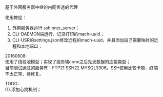基于外网服务器中继的内网传透的代理　 

使用教程：  

1. 外网服务器运行 sshinner_server；   
2. CLI-DAEMON端运行，记录打印的mach-uuid；   
3. CLI-USR的settings.json修改远程的mach-uuid，并且添加自己需要映射的远程和本地端口；   

20160608:   
使用了线程池模型；实现了服务端conn之后先发数据的连接类型；   
目前测试通过的服务有：FTP21 SSH22 MYSQL3306。SSH使用比较卡顿，终端不太正常，待修复。   

TODO:   
(1).添加心跳机制；
